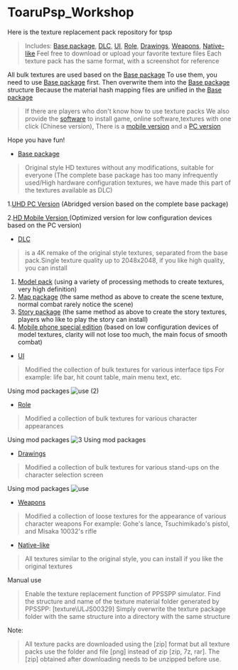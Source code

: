 # ToaruPsp_Workshop
Here is the texture replacement pack repository for tpsp
> Includes: [Base package](https://github.com/MNDIA/Tpsp_Workshop/releases/tag/Basic_Pack), [DLC](https://github.com/MNDIA/Tpsp_Workshop/releases/tag/DLC), [UI](https://github.com/MNDIA/Tpsp_Workshop/tree/main/UI), [Role](https://github.com/MNDIA/Tpsp_Workshop/tree/main/Roles), [Drawings](https://github.com/MNDIA/Tpsp_Workshop/tree/main/Drawings), [Weapons](https://github.com/MNDIA/Tpsp_Workshop/tree/main/Weapons), [Native-like](https://github.com/MNDIA/Tpsp_Workshop/tree/main/Native-like)
Feel free to download or upload your favorite texture files
Each texture pack has the same format, with a screenshot for reference

All bulk textures are used based on the [Base package](https://github.com/MNDIA/Tpsp_Workshop/releases/tag/Basic_Pack)
To use them, you need to use [Base package](https://github.com/MNDIA/Tpsp_Workshop/releases/tag/Basic_Pack) first.
Then overwrite them into the [Base package](https://github.com/MNDIA/Tpsp_Workshop/releases/tag/Basic_Pack) structure
Because the material hash mapping files are unified in the [Base package](https://github.com/MNDIA/Tpsp_Workshop/releases/tag/Basic_Pack)

> If there are players who don't know how to use texture packs
We also provide the [software](https://github.com/MNDIA/Tpsp_Workshop/tree/main/Software) to install game, online software,textures with one click (Chinese version), There is a [mobile version](https://github.com/MNDIA/Tpsp_Workshop/raw/main/Software/%5BMobile%5DTpsp%20Vegeko_4.3.0.apk) and a [PC version](http://106.53.148.51:3100/d/GG/PSP%E9%AD%94%E7%A6%81%E7%9B%B8%E5%85%B3/%5BPC%5DTpsp%20Vegeko_2.0.1.exe?sign=n1O9iTwr9Y1qBcm5CMzBGUYqhUTw1xArDSSsJcNqzEU=:0)

Hope you have fun!


* [Base package](https://github.com/MNDIA/Tpsp_Workshop/releases/tag/Basic_Pack)
> Original style HD textures without any modifications, suitable for everyone
(The complete base package has too many infrequently used/High hardware configuration textures, we have made this part of the textures available as DLC)

1.[UHD PC Version](https://github.com/MNDIA/Tpsp_Workshop/releases/download/Basic_Pack/BasicPack.UHD.PC.Version.zip)   (Abridged version based on the complete base package)

2.[HD Mobile Version ](https://github.com/MNDIA/Tpsp_Workshop/releases/download/Basic_Pack/BasicPack.HD.Mobile.Version.zip)  (Optimized version for low configuration devices based on the PC version)



* [DLC](https://github.com/MNDIA/Tpsp_Workshop/releases/tag/DLC)
> is a 4K remake of the original style textures, separated from the base pack.Single texture quality up to 2048x2048, if you like high quality, you can install
1. [Model pack](https://github.com/MNDIA/Tpsp_Workshop/releases/download/DLC/DLC1.-4K_AI_remastered_version-.by_vegeko.zip)     (using a variety of processing methods to create textures, very high definition)
2. [Map package](https://github.com/MNDIA/Tpsp_Workshop/releases/download/DLC/DLC2.-Map_AI_Remastered-.by_vegeko.zip)    (the same method as above to create the scene texture, normal combat rarely notice the scene)
3. [Story package](https://github.com/MNDIA/Tpsp_Workshop/releases/download/DLC/DLC3.-Story_Scene_AI_Remastered-.by_vegeko.zip)   (the same method as above to create the story textures, players who like to play the story can install)
4. [Mobile phone special edition](https://github.com/MNDIA/Tpsp_Workshop/releases/download/DLC/DLC4.Android.Special.Edition.by.vegeko.zip)   (based on low configuration devices of model textures, clarity will not lose too much, the main focus of smooth combat)

* [UI](https://github.com/MNDIA/Tpsp_Workshop/tree/main/UI)
> Modified the collection of bulk textures for various interface tips
For example: life bar, hit count table, main menu text, etc.

Using mod packages
![use (2)](https://user-images.githubusercontent.com/84516878/224704101-77a0b5dd-dc3b-46ea-9767-b43bc3490c64.png)


* [Role](https://github.com/MNDIA/Tpsp_Workshop/tree/main/Roles)
> Modified a collection of bulk textures for various character appearances

Using mod packages
![3 Using mod packages](https://user-images.githubusercontent.com/74826767/221359337-f7189b72-c4ef-4d63-8874-3778c8ea09fd.png)

* [Drawings](https://github.com/MNDIA/Tpsp_Workshop/tree/main/Drawings)
> Modified a collection of bulk textures for various stand-ups on the character selection screen

Using mod packages
![use](https://user-images.githubusercontent.com/84516878/224704159-45e0da97-6e7f-4847-8dd8-bfa293a85705.png)


* [Weapons](https://github.com/MNDIA/Tpsp_Workshop/tree/main/Weapons)
> Modified a collection of loose textures for the appearance of various character weapons
For example: Gohe's lance, Tsuchimikado's pistol, and Misaka 10032's rifle

* [Native-like](https://github.com/MNDIA/Tpsp_Workshop/tree/main/Native-like)
> All textures similar to the original style, you can install if you like the original textures


Manual use
> Enable the texture replacement function of PPSSPP simulator.
Find the structure and name of the texture material folder generated by PPSSPP: [texture\ULJS00329]
Simply overwrite the texture package folder with the same structure into a directory with the same structure

Note:
> All texture packs are downloaded using the [zip] format
but all texture packs use the folder and file [png]
instead of zip [zip, 7z, rar].
The [zip] obtained after downloading needs to be unzipped before use.

